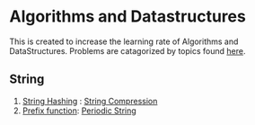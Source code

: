 # Algorithms and Datastructures
This is created to increase the learning rate of Algorithms and DataStructures. Problems are catagorized by topics found [here](https://cp-algorithms.com/).

## String
1. [String Hashing](https://cp-algorithms.com/string/string-hashing.html) : [String Compression](https://github.com/alhasanmridha/competitive-programming/blob/master/codeforces/String%20Compression.cpp)
1. [Prefix function](): [Periodic String](https://github.com/alhasanmridha/competitive-programming/blob/master/UVA/Periodic%20String.cpp)
